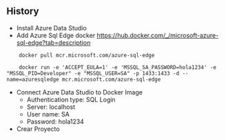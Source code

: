 ## History
- Install Azure Data Studio 
- Add Azure Sql Edge docker 
    https://hub.docker.com/_/microsoft-azure-sql-edge?tab=description
```
    docker pull mcr.microsoft.com/azure-sql-edge
```
```
    docker run -e 'ACCEPT_EULA=1' -e 'MSSQL_SA_PASSWORD=hola1234' -e "MSSQL_PID=Developer" -e "MSSQL_USER=SA" -p 1433:1433 -d --name=azuresqledge mcr.microsoft.com/azure-sql-edge
```
- Connect Azure Data Studio to Docker Image
    - Authentication type: SQL Login
    - Server: localhost
    - User name: SA
    - Password: hola1234
- Crear Proyecto 